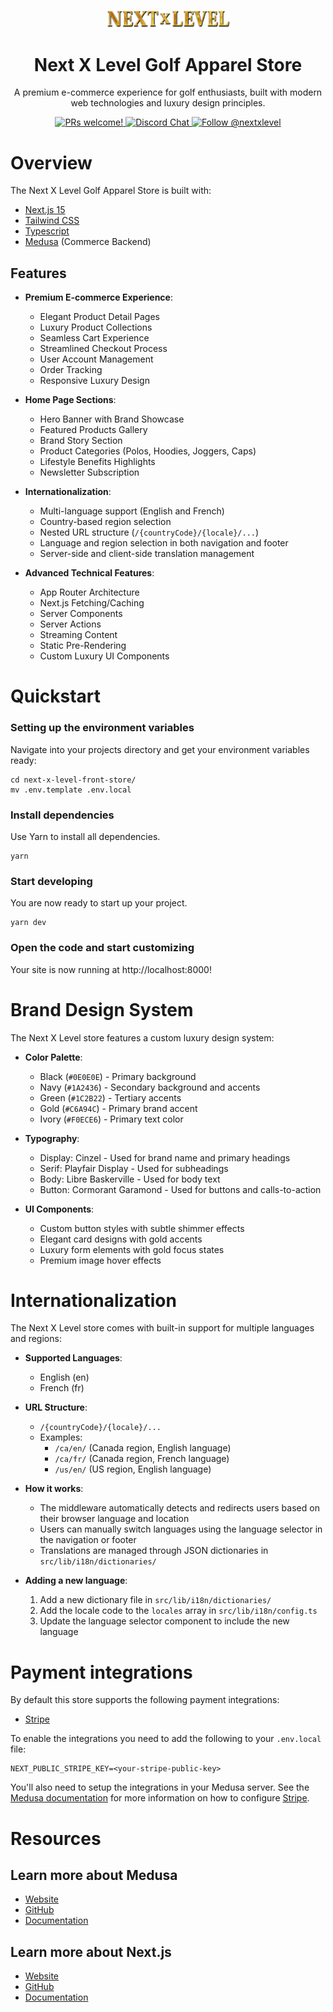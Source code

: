 <p align="center">
  <img src="/public/nxl-gold-logo.png" alt="Next X Level Logo" width="200" />
</p>

<h1 align="center">
  Next X Level Golf Apparel Store
</h1>

<p align="center">
A premium e-commerce experience for golf enthusiasts, built with modern web technologies and luxury design principles.</p>

<p align="center">
  <a href="https://github.com/medusajs/medusa/blob/master/CONTRIBUTING.md">
    <img src="https://img.shields.io/badge/PRs-welcome-brightgreen.svg?style=flat" alt="PRs welcome!" />
  </a>
  <a href="https://discord.gg/xpCwq3Kfn8">
    <img src="https://img.shields.io/badge/chat-on%20discord-7289DA.svg" alt="Discord Chat" />
  </a>
  <a href="https://twitter.com/intent/follow?screen_name=nextxlevel">
    <img src="https://img.shields.io/twitter/follow/nextxlevel.svg?label=Follow%20@nextxlevel" alt="Follow @nextxlevel" />
  </a>
</p>

# Overview

The Next X Level Golf Apparel Store is built with:

- [Next.js 15](https://nextjs.org/)
- [Tailwind CSS](https://tailwindcss.com/)
- [Typescript](https://www.typescriptlang.org/)
- [Medusa](https://medusajs.com/) (Commerce Backend)

## Features

- **Premium E-commerce Experience**:
  - Elegant Product Detail Pages
  - Luxury Product Collections
  - Seamless Cart Experience
  - Streamlined Checkout Process
  - User Account Management
  - Order Tracking
  - Responsive Luxury Design

- **Home Page Sections**:
  - Hero Banner with Brand Showcase
  - Featured Products Gallery
  - Brand Story Section
  - Product Categories (Polos, Hoodies, Joggers, Caps)
  - Lifestyle Benefits Highlights
  - Newsletter Subscription

- **Internationalization**:
  - Multi-language support (English and French)
  - Country-based region selection
  - Nested URL structure (`/{countryCode}/{locale}/...`)
  - Language and region selection in both navigation and footer
  - Server-side and client-side translation management

- **Advanced Technical Features**:
  - App Router Architecture
  - Next.js Fetching/Caching
  - Server Components
  - Server Actions
  - Streaming Content
  - Static Pre-Rendering
  - Custom Luxury UI Components

# Quickstart

### Setting up the environment variables

Navigate into your projects directory and get your environment variables ready:

```shell
cd next-x-level-front-store/
mv .env.template .env.local
```

### Install dependencies

Use Yarn to install all dependencies.

```shell
yarn
```

### Start developing

You are now ready to start up your project.

```shell
yarn dev
```

### Open the code and start customizing

Your site is now running at http://localhost:8000!

# Brand Design System

The Next X Level store features a custom luxury design system:

- **Color Palette**:
  - Black (`#0E0E0E`) - Primary background
  - Navy (`#1A2436`) - Secondary background and accents
  - Green (`#1C2B22`) - Tertiary accents
  - Gold (`#C6A94C`) - Primary brand accent
  - Ivory (`#F0ECE6`) - Primary text color

- **Typography**:
  - Display: Cinzel - Used for brand name and primary headings
  - Serif: Playfair Display - Used for subheadings
  - Body: Libre Baskerville - Used for body text
  - Button: Cormorant Garamond - Used for buttons and calls-to-action

- **UI Components**:
  - Custom button styles with subtle shimmer effects
  - Elegant card designs with gold accents
  - Luxury form elements with gold focus states
  - Premium image hover effects

# Internationalization

The Next X Level store comes with built-in support for multiple languages and regions:

- **Supported Languages**: 
  - English (en)
  - French (fr)

- **URL Structure**:
  - `/{countryCode}/{locale}/...`
  - Examples: 
    - `/ca/en/` (Canada region, English language)
    - `/ca/fr/` (Canada region, French language)
    - `/us/en/` (US region, English language)

- **How it works**:
  - The middleware automatically detects and redirects users based on their browser language and location
  - Users can manually switch languages using the language selector in the navigation or footer
  - Translations are managed through JSON dictionaries in `src/lib/i18n/dictionaries/`

- **Adding a new language**:
  1. Add a new dictionary file in `src/lib/i18n/dictionaries/`
  2. Add the locale code to the `locales` array in `src/lib/i18n/config.ts`
  3. Update the language selector component to include the new language

# Payment integrations

By default this store supports the following payment integrations:

- [Stripe](https://stripe.com/)

To enable the integrations you need to add the following to your `.env.local` file:

```shell
NEXT_PUBLIC_STRIPE_KEY=<your-stripe-public-key>
```

You'll also need to setup the integrations in your Medusa server. See the [Medusa documentation](https://docs.medusajs.com) for more information on how to configure [Stripe](https://docs.medusajs.com/resources/commerce-modules/payment/payment-provider/stripe#main).

# Resources

## Learn more about Medusa

- [Website](https://www.medusajs.com/)
- [GitHub](https://github.com/medusajs)
- [Documentation](https://docs.medusajs.com/)

## Learn more about Next.js

- [Website](https://nextjs.org/)
- [GitHub](https://github.com/vercel/next.js)
- [Documentation](https://nextjs.org/docs)
